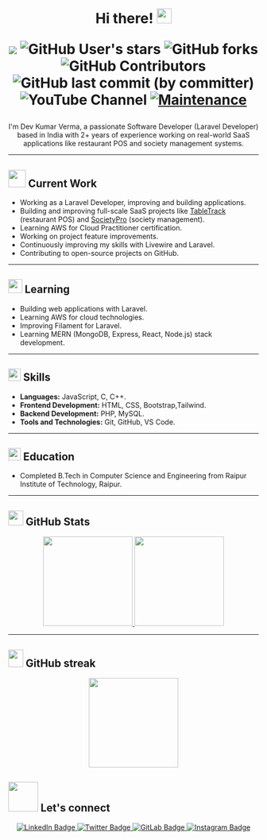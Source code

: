<!-- <p align="center"> -->
  <!-- <img src="https://raw.githubusercontent.com/DevVerma07/DevVerma07/master/resources/hello.gif" height="250" width="1080"> -->
<!--   <img src="https://raw.githubusercontent.com/DevVerma07/DevVerma07/master/resources/home.gif" height="350" width="1080"> -->
<!-- </p> -->

<h1 align="center">Hi there! <img src="https://media.giphy.com/media/hvRJCLFzcasrR4ia7z/giphy.gif" width="30"></a>

![](https://komarev.com/ghpvc/?username=DevVerma07&style=plastic&color=blue)
![GitHub User's stars](https://img.shields.io/github/stars/DevVerma07?logo=appveyor&style=plastic&labelColor=blue&color=teal)
![GitHub forks](https://img.shields.io/github/forks/DevVerma07/DevVerma07?style=plastic&labelColor=blue&color=teal)
![GitHub Contributors](https://img.shields.io/github/contributors/DevVerma07/DevVerma07?style=plastic&labelColor=blue&color=teal)
![GitHub last commit (by committer)](https://img.shields.io/github/last-commit/DevVerma07/DevVerma07?style=plastic&labelColor=blue&color=teal)
![YouTube Channel](https://img.shields.io/youtube/channel/subscribers/UCQ-iXpqlH5o3ANbtHlJFZ3Q?style=plastic&logo=youtube&logoColor=red&labelColor=blue&color=red)
[![Maintenance](https://img.shields.io/maintenance/yes/2024?style=plastic&labelColor=blue&color=teal)](https://img.shields.io/maintenance/yes/2024?style=plastic&labelColor=blue&color=teal)
</h1>

<p align="center">
  I'm Dev Kumar Verma, a passionate Software Developer (Laravel Developer) based in India with 2+ years of experience working on real-world SaaS applications like restaurant POS and society management systems.
</p>

<hr>

<h2><img src="https://media.giphy.com/media/iIZO5d4IfSa0nkyLju/giphy.gif" width="35"> Current Work</h2>

<ul>
    <li>Working as a Laravel Developer, improving and building applications.</li>
    <li>Building and improving full-scale SaaS projects like <a href="https://codecanyon.net/item/tabletrack-the-complete-saas-restaurant-management-solution/55116396" target="_blank">TableTrack</a> (restaurant POS) and <a href="https://codecanyon.net/item/societypro-saas-society-management-software/57303227" target="_blank">SocietyPro</a> (society management).</li>
    <li>Learning AWS for Cloud Practitioner certification.</li>
    <li>Working on project feature improvements.</li>
    <li>Continuously improving my skills with Livewire and Laravel.</li>
    <li>Contributing to open-source projects on GitHub.</li>
</ul>

<hr>

<h2> <img src="https://media.tenor.com/5muD2FopQK0AAAAi/reading-om-nelle.gif" width="28"> Learning</h2>

<ul>
  <li>Building web applications with Laravel.</li>
  <li>Learning AWS for cloud technologies.</li>
  <li>Improving Filament for Laravel.</li>
  <li>Learning MERN (MongoDB, Express, React, Node.js) stack development.</li>
</ul>

<hr>

<h2><img src="https://media.giphy.com/media/QssGEmpkyEOhBCb7e1/giphy.gif" width="25"> Skills</h2> 

<ul>
  <li><b>Languages:</b> JavaScript, C, C++.</li>
  <li><b>Frontend Development:</b> HTML, CSS, Bootstrap,Tailwind.</li>
  <li><b>Backend Development:</b> PHP, MySQL.</li>
  <li><b>Tools and Technologies:</b> Git, GitHub, VS Code.</li>
</ul>

<hr>

<h2><img src="https://media.tenor.com/cj9DCDCk-rAAAAAi/wikipedia-wiki.gif" height="25" width=""> Education</h2>

<ul>
  <li>Completed B.Tech in Computer Science and Engineering from Raipur Institute of Technology, Raipur.</li>
</ul>

<hr>

<h2> <img src="https://media.giphy.com/media/cj87CxfRtrUifF3Ryk/giphy.gif" width="30"/> GitHub Stats</h2>
<p align="center">
<a href="https://github.com/DevVerma07">
  <img height="180em" src="https://github-readme-stats.vercel.app/api?username=DevVerma07&show_icons=true&theme=algolia" alt"dev stats"/>
  <img height="180em" src="https://github-readme-stats.vercel.app/api/top-langs/?username=DevVerma07&layout=compact&theme=algolia" />
</a>
</p>

<hr>

## <img src="https://media.giphy.com/media/Leoxjtlf6ABAnMlg96/giphy.gif" height="35" width="30"> GitHub streak </h2>

<p align="center">
   <picture alt="GitHub Streak">
            <source
                srcset="https://github-readme-streak-stats.devworks.co.in?user=DevVerma07&hide_border=true&theme=algolia"
                media="(prefers-color-scheme: dark)"
                height="180em"
            />
            <source
                srcset="https://github-readme-streak-stats.devworks.co.in?user=DevVerma07&hide_border=true"
                media="(prefers-color-scheme: light), (prefers-color-scheme: no-preference)"
                height="180em"
            />
            <img height="180em" src="https://github-readme-streak-stats.devworks.co.in?user=DevVerma07&hide_border=true&theme=transparent" />
        </picture>
</p>

<h2> <img src="https://github.com/milaan9/milaan9/blob/main/Handshake.gif" width="60"> Let's connect</h2>

<p align="center">
    <a href="https://www.linkedin.com/in/dev-kumar-verma/" target="_blank">
        <img src="https://img.shields.io/badge/-LinkedIn-blue?style=flat-square&logo=Linkedin&logoColor=white" alt="LinkedIn Badge">
    </a>
    <a href="https://twitter.com/Dev_verma_01" target="_blank">
        <img src="https://img.shields.io/badge/-Twitter-1ca0f1?style=flat-square&logo=twitter&logoColor=white" alt="Twitter Badge">
    </a>
     <a href="https://gitlab.com/DevVerma07" target="_blank">
    <img src="https://img.shields.io/badge/-Gitlab-black?style=flat-square&logo=gitlab&logoColor=" alt="GitLab Badge">
    </a>
  <a href="https://www.instagram.com/dev_verma_.01/" target="_blank">
    <img src="https://img.shields.io/badge/Instagram-%23833ab4?style=flat-square&logo=instagram&logoColor=white" alt="Instagram Badge">
    </a>
</p>
